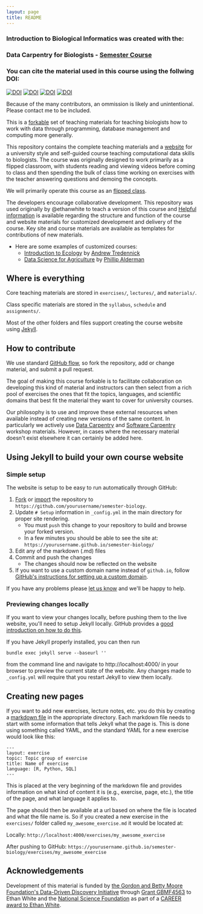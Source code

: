 ```yaml
---
layout: page
title: README
---
```


### Introduction to Biological Informatics was created with the:
### Data Carpentry for Biologists - [Semester Course](http://datacarpentry.org/semester-biology)

### You can cite the material used in this course using the follwing DOI:
[![DOI](https://zenodo.org/badge/DOI/10.5281/zenodo.3260609.svg)](https://doi.org/10.5281/zenodo.3260609)
[![DOI](https://zenodo.org/badge/DOI/10.5281/zenodo.3260560.svg)](https://doi.org/10.5281/zenodo.3260560)
[![DOI](https://zenodo.org/badge/DOI/10.5281/zenodo.3260317.svg)](https://doi.org/10.5281/zenodo.3260317)
[![DOI](https://zenodo.org/badge/DOI/10.5281/zenodo.3260309.svg)](https://doi.org/10.5281/zenodo.3260309)

Because of the many contributors, an ommission is likely and unintentional. 
Please contact me to be included. 

This is a [forkable](https://help.github.com/articles/fork-a-repo/) set of teaching materials for teaching 
biologists how to work with data through programming, database management and computing more generally.

This repository contains the complete teaching materials and a [website](https://hoytpr.github.io/bioinformatics-semester/) 
for a university style and self-guided course teaching computational data 
skills to biologists. The course was originally designed
to work primarily as a flipped classroom, with students reading and viewing
videos before coming to class and then spending the bulk of class time working
on exercises with the teacher answering questions and demoing the concepts.

We will primarily operate this course as
an [flipped class](https://hoytpr.github.io/bioinformatics-semester/START-for-self-guided-students). 

The developers encourage collaborative development. This repository was used originally by 
@ethanwhite to teach a version of this course and [Helpful information](http://www.datacarpentry.org/semester-biology/docs/) 
is available regarding the structure and function of the course and website
materials for customized development and delivery of the course. Key site and course materials are
available as templates for contributions of new materials.

- Here are some examples of customized courses:
  - [Introduction to Ecology](https://atredennick.github.io/ecology_class/) by [Andrew Tredennick](https://atredennick.github.io/)
  - [Data Science for Agriculture](https://github.com/palderman/DataSciAg/) by [Phillip Alderman](http://pss.okstate.edu/pass-drctry/faculty/alderman)


## Where is everything

Core teaching materials are stored in `exercises/`, `lectures/`, and 
`materials/`.

Class specific materials are stored in the `syllabus`, `schedule` and `assignments/`.

Most of the other folders and files support creating the course website using
[Jekyll](http://jekyllrb.com/).


## How to contribute

We use standard [GitHub flow](https://guides.github.com/introduction/flow/), so
fork the repository, add or change material, and submit a pull request.

The goal of making this course forkable is to facilitate collaboration on
developing this kind of material and instructors can then select 
from a rich pool of exercises the ones that fit the
topics, languages, and scientific domains that best fit the material they want
to cover for university courses.

Our philosophy is to use and improve these external resources 
when available instead of creating new versions of the
same content. In particularly we actively use
[Data Carpentry](http://datacarpentry.org/lessons) and
[Software Carpentry](http://software-carpentry.org/lessons.html) workshop
materials. However, in cases where the necessary material doesn't exist
elsewhere it can certainly be added here.


## Using Jekyll to build your own course website

### Simple setup

The website is setup to be easy to run automatically through GitHub:

1. [Fork](https://github.com/datacarpentry/semester-biology#fork-destination-box)
   or [import](https://import.github.com/) the repository to 
   `https://github.com/yourusername/semester-biology`.
2. Update `# Setup` information in `_config.yml` in the main directory for
   proper site rendering.
   * You must `push` this change to your repository to build and browse your 
     forked version.
   * In a few minutes you should be able to see the site at:
     `https://yourusername.github.io/semester-biology/`
3. Edit any of the markdown (.md) files
4. Commit and push the changes
   * The changes should now be reflected on the website
5. If you want to use a custom domain name instead of `github.io`, follow
   [GitHub's instructions for setting up a custom domain](https://help.github.com/articles/setting-up-a-custom-domain-with-github-pages/).

If you have any problems please
[let us know](https://github.com/datacarpentry/semester-biology/issues/new) and
we'll be happy to help.

### Previewing changes locally

If you want to view your changes locally, before pushing them to the live
website, you'll need to setup Jekyll locally. GitHub provides a [good
introduction on how to do this](https://help.github.com/articles/using-jekyll-with-pages/).

If you have Jekyll properly installed, you can then run

`bundle exec jekyll serve --baseurl ''`

from the command line and navigate to http://localhost:4000/ in your browser to
preview the current state of the website. Any changes made to `_config.yml` will 
require that you restart Jekyll to view them locally.


## Creating new pages

If you want to add new exercises, lecture notes, etc. you do this by creating a
[markdown file](http://daringfireball.net/projects/markdown/basics) in the
appropriate directory. Each markdown file needs to start with some information
that tells Jekyll what the page is. This is done using something called YAML,
and the standard YAML for a new exercise would look like this:

```
---
layout: exercise
topic: Topic group of exercise
title: Name of exercise
language: [R, Python, SQL]
---
```

This is placed at the very beginning of the markdown file and provides
information on what kind of content it is (e.g., exercise, page, etc.),
the title of the page, and what language it applies to.

The page should then be available at a url based on where the file is located
and what the file name is. So if you created a new exercise in the `exercises/`
folder called `my_awesome_exercise.md` it would be located at:

Locally: `http://localhost:4000/exercises/my_awesome_exercise`

After pushing to GitHub:
`https://yourusername.github.io/semester-biology/exercises/my_awesome_exercise`


## Acknowledgements

Development of this material is funded by [the Gordon and Betty Moore
Foundation's Data-Driven Discovery
Initiative](http://www.moore.org/programs/science/data-driven-discovery) through
[Grant GBMF4563](http://www.moore.org/grants/list/GBMF4563) to Ethan White and
the [National Science Foundation](http://nsf.gov/) as part of a [CAREER award to
Ethan White](http://nsf.gov/awardsearch/showAward.do?AwardNumber=0953694).
